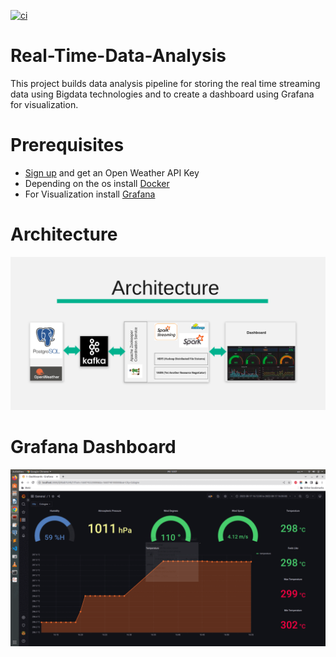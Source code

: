 [![ci](https://github.com/Harshavardhan1005/Kafka/actions/workflows/ci.yaml/badge.svg?branch=main)](https://github.com/Harshavardhan1005/Airflow_Docker/actions/workflows/ci.yaml)

# Real-Time-Data-Analysis
This project builds data analysis pipeline for storing the real time streaming data using Bigdata technologies and to create a dashboard using Grafana for visualization.

# Prerequisites

* [Sign up](https://home.openweathermap.org/) and get an Open Weather API Key
* Depending on the os install [Docker](https://docs.docker.com/engine/install/)
* For Visualization install [Grafana](https://grafana.com/docs/grafana/latest/setup-grafana/installation/)

# Architecture
![](docs/img/Architecture.png)

# Grafana Dashboard
![](docs/img/dashboard_output.gif)






